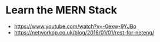 # Learn the MERN Stack

* <https://www.youtube.com/watch?v=-0exw-9YJBo>
* <https://networkop.co.uk/blog/2016/01/01/rest-for-neteng/>
